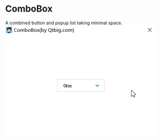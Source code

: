# ComboBox
A combined button and popup list taking minimal space. 
![ComboBox](https://github.com/QtComponent/ComboBox/blob/master/Test/ComboBox.gif?raw=true)
